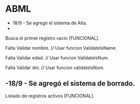 # ABML

- 18/9 - Se agregó el sistema de Alta.
-
Busca el primer registro vacío [FUNCIONAL].
 
Falta Validar nombre. // Usar funcion ValidateIsName.

Falta Validar edad. // Usar funcion ValidateIsNum.

Falta Validar dni. // Usar funcion validateIsNum.

-18/9 - Se agregó el sistema de borrado.
-
Listado de registros activos [FUNCIONAL].
